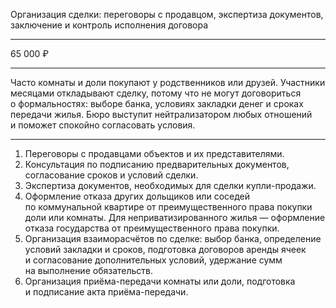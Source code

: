 Организация сделки: переговоры с&nbsp;продавцом, экспертиза документов, заключение и&nbsp;контроль исполнения договора

----

65 000 ₽

----

Часто комнаты и&nbsp;доли покупают у&nbsp;родственников или&nbsp;друзей. Участники месяцами откладывают сделку, потому что не&nbsp;могут договориться о&nbsp;формальностях: выборе банка, условиях закладки денег и&nbsp;сроках передачи жилья. Бюро выступит нейтрализатором любых отношений и&nbsp;поможет спокойно согласовать условия.

----

1. Переговоры с&nbsp;продавцами объектов и&nbsp;их&nbsp;представителями.
2. Консультация по&nbsp;подписанию предварительных документов, согласование сроков и&nbsp;условий сделки.
3. Экспертиза документов, необходимых для&nbsp;сделки купли-продажи.
4. Оформление отказа других дольщиков или&nbsp;соседей по&nbsp;коммунальной квартире от&nbsp;преимущественного права покупки доли или&nbsp;комнаты. Для&nbsp;неприватизированного жилья&nbsp;— оформление отказа государства от&nbsp;преимущественного права покупки.
5. Организация взаиморасчётов по&nbsp;сделке: выбор банка, определение условий закладки и&nbsp;сроков, подготовка договоров аренды ячеек и&nbsp;согласование дополнительных условий, удержание сумм на&nbsp;выполнение обязательств.
6. Организация приёма-передачи комнаты или&nbsp;доли, подготовка и&nbsp;подписание акта приёма-передачи.